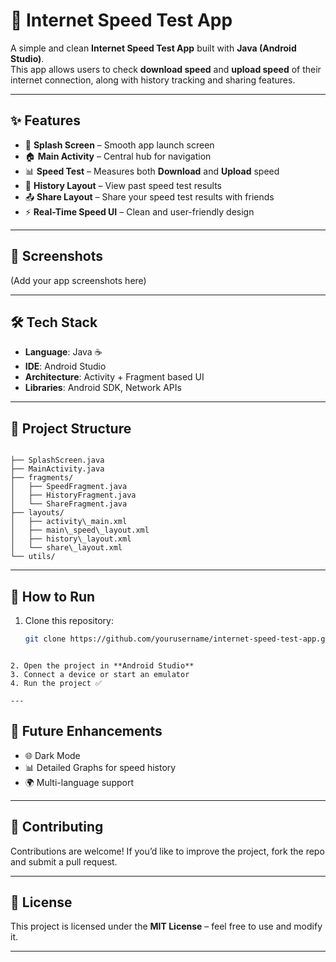 # 📡 Internet Speed Test App

A simple and clean **Internet Speed Test App** built with **Java (Android Studio)**.  
This app allows users to check **download speed** and **upload speed** of their internet connection, along with history tracking and sharing features.

---

## ✨ Features

- 🚀 **Splash Screen** – Smooth app launch screen  
- 🏠 **Main Activity** – Central hub for navigation  
- 📊 **Speed Test** – Measures both **Download** and **Upload** speed  
- 📂 **History Layout** – View past speed test results  
- 📤 **Share Layout** – Share your speed test results with friends  
- ⚡ **Real-Time Speed UI** – Clean and user-friendly design  

---

## 📸 Screenshots
(Add your app screenshots here)

---

## 🛠️ Tech Stack

- **Language**: Java ☕  
- **IDE**: Android Studio  
- **Architecture**: Activity + Fragment based UI  
- **Libraries**: Android SDK, Network APIs  

---

## 📂 Project Structure

```

├── SplashScreen.java
├── MainActivity.java
├── fragments/
│   ├── SpeedFragment.java
│   ├── HistoryFragment.java
│   └── ShareFragment.java
├── layouts/
│   ├── activity\_main.xml
│   ├── main\_speed\_layout.xml
│   ├── history\_layout.xml
│   └── share\_layout.xml
└── utils/

````

---

## 🚀 How to Run

1. Clone this repository:
   ```bash
   git clone https://github.com/yourusername/internet-speed-test-app.git
````

2. Open the project in **Android Studio**
3. Connect a device or start an emulator
4. Run the project ✅

---
````
## 📌 Future Enhancements

* 🌐 Dark Mode
* 📊 Detailed Graphs for speed history
* 🌍 Multi-language support

---

## 🤝 Contributing

Contributions are welcome!
If you’d like to improve the project, fork the repo and submit a pull request.

---

## 📄 License

This project is licensed under the **MIT License** – feel free to use and modify it.

---
